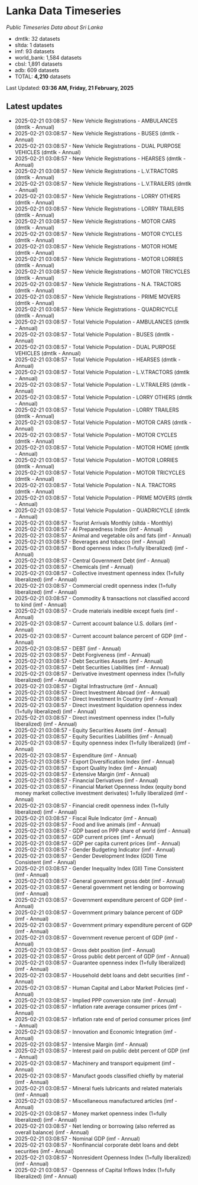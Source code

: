 # Lanka Data Timeseries
*Public Timeseries Data about Sri Lanka*

* dmtlk: 32 datasets
* sltda: 1 datasets
* imf: 93 datasets
* world_bank: 1,584 datasets
* cbsl: 1,891 datasets
* adb: 609 datasets
* TOTAL: **4,210** datasets

Last Updated: **03:36 AM, Friday, 21 February, 2025**

## Latest updates

* 2025-02-21 03:08:57 - New Vehicle Registrations - AMBULANCES (dmtlk - Annual)
* 2025-02-21 03:08:57 - New Vehicle Registrations - BUSES (dmtlk - Annual)
* 2025-02-21 03:08:57 - New Vehicle Registrations - DUAL PURPOSE VEHICLES (dmtlk - Annual)
* 2025-02-21 03:08:57 - New Vehicle Registrations - HEARSES (dmtlk - Annual)
* 2025-02-21 03:08:57 - New Vehicle Registrations - L.V.TRACTORS (dmtlk - Annual)
* 2025-02-21 03:08:57 - New Vehicle Registrations - L.V.TRAILERS (dmtlk - Annual)
* 2025-02-21 03:08:57 - New Vehicle Registrations - LORRY OTHERS (dmtlk - Annual)
* 2025-02-21 03:08:57 - New Vehicle Registrations - LORRY TRAILERS (dmtlk - Annual)
* 2025-02-21 03:08:57 - New Vehicle Registrations - MOTOR CARS (dmtlk - Annual)
* 2025-02-21 03:08:57 - New Vehicle Registrations - MOTOR CYCLES (dmtlk - Annual)
* 2025-02-21 03:08:57 - New Vehicle Registrations - MOTOR HOME (dmtlk - Annual)
* 2025-02-21 03:08:57 - New Vehicle Registrations - MOTOR LORRIES (dmtlk - Annual)
* 2025-02-21 03:08:57 - New Vehicle Registrations - MOTOR TRICYCLES (dmtlk - Annual)
* 2025-02-21 03:08:57 - New Vehicle Registrations - N.A. TRACTORS (dmtlk - Annual)
* 2025-02-21 03:08:57 - New Vehicle Registrations - PRIME MOVERS (dmtlk - Annual)
* 2025-02-21 03:08:57 - New Vehicle Registrations - QUADRICYCLE (dmtlk - Annual)
* 2025-02-21 03:08:57 - Total Vehicle Population - AMBULANCES (dmtlk - Annual)
* 2025-02-21 03:08:57 - Total Vehicle Population - BUSES (dmtlk - Annual)
* 2025-02-21 03:08:57 - Total Vehicle Population - DUAL PURPOSE VEHICLES (dmtlk - Annual)
* 2025-02-21 03:08:57 - Total Vehicle Population - HEARSES (dmtlk - Annual)
* 2025-02-21 03:08:57 - Total Vehicle Population - L.V.TRACTORS (dmtlk - Annual)
* 2025-02-21 03:08:57 - Total Vehicle Population - L.V.TRAILERS (dmtlk - Annual)
* 2025-02-21 03:08:57 - Total Vehicle Population - LORRY OTHERS (dmtlk - Annual)
* 2025-02-21 03:08:57 - Total Vehicle Population - LORRY TRAILERS (dmtlk - Annual)
* 2025-02-21 03:08:57 - Total Vehicle Population - MOTOR CARS (dmtlk - Annual)
* 2025-02-21 03:08:57 - Total Vehicle Population - MOTOR CYCLES (dmtlk - Annual)
* 2025-02-21 03:08:57 - Total Vehicle Population - MOTOR HOME (dmtlk - Annual)
* 2025-02-21 03:08:57 - Total Vehicle Population - MOTOR LORRIES (dmtlk - Annual)
* 2025-02-21 03:08:57 - Total Vehicle Population - MOTOR TRICYCLES (dmtlk - Annual)
* 2025-02-21 03:08:57 - Total Vehicle Population - N.A. TRACTORS (dmtlk - Annual)
* 2025-02-21 03:08:57 - Total Vehicle Population - PRIME MOVERS (dmtlk - Annual)
* 2025-02-21 03:08:57 - Total Vehicle Population - QUADRICYCLE (dmtlk - Annual)
* 2025-02-21 03:08:57 - Tourist Arrivals Monthly (sltda - Monthly)
* 2025-02-21 03:08:57 - AI Preparedness Index (imf - Annual)
* 2025-02-21 03:08:57 - Animal and vegetable oils and fats (imf - Annual)
* 2025-02-21 03:08:57 - Beverages and tobacco (imf - Annual)
* 2025-02-21 03:08:57 - Bond openness index (1=fully liberalized) (imf - Annual)
* 2025-02-21 03:08:57 - Central Government Debt (imf - Annual)
* 2025-02-21 03:08:57 - Chemicals (imf - Annual)
* 2025-02-21 03:08:57 - Collective investment openness index (1=fully liberalized) (imf - Annual)
* 2025-02-21 03:08:57 - Commercial credit openness index (1=fully liberalized) (imf - Annual)
* 2025-02-21 03:08:57 - Commodity & transactions not classified accord to kind (imf - Annual)
* 2025-02-21 03:08:57 - Crude materials inedible except fuels (imf - Annual)
* 2025-02-21 03:08:57 - Current account balance U.S. dollars (imf - Annual)
* 2025-02-21 03:08:57 - Current account balance percent of GDP (imf - Annual)
* 2025-02-21 03:08:57 - DEBT (imf - Annual)
* 2025-02-21 03:08:57 - Debt Forgiveness (imf - Annual)
* 2025-02-21 03:08:57 - Debt Securities Assets (imf - Annual)
* 2025-02-21 03:08:57 - Debt Securities Liabilities (imf - Annual)
* 2025-02-21 03:08:57 - Derivative investment openness index (1=fully liberalized) (imf - Annual)
* 2025-02-21 03:08:57 - Digital Infrastructure (imf - Annual)
* 2025-02-21 03:08:57 - Direct Investment Abroad (imf - Annual)
* 2025-02-21 03:08:57 - Direct Investment In Country (imf - Annual)
* 2025-02-21 03:08:57 - Direct investment liquidation openness index (1=fully liberalized) (imf - Annual)
* 2025-02-21 03:08:57 - Direct investment openness index (1=fully liberalized) (imf - Annual)
* 2025-02-21 03:08:57 - Equity Securities Assets (imf - Annual)
* 2025-02-21 03:08:57 - Equity Securities Liabilities (imf - Annual)
* 2025-02-21 03:08:57 - Equity openness index (1=fully liberalized) (imf - Annual)
* 2025-02-21 03:08:57 - Expenditure (imf - Annual)
* 2025-02-21 03:08:57 - Export Diversification Index (imf - Annual)
* 2025-02-21 03:08:57 - Export Quality Index (imf - Annual)
* 2025-02-21 03:08:57 - Extensive Margin (imf - Annual)
* 2025-02-21 03:08:57 - Financial Derivatives (imf - Annual)
* 2025-02-21 03:08:57 - Financial Market Openness Index (equity bond money market collective investment derivates) 1=fully liberalized (imf - Annual)
* 2025-02-21 03:08:57 - Financial credit openness index (1=fully liberalized) (imf - Annual)
* 2025-02-21 03:08:57 - Fiscal Rule Indicator (imf - Annual)
* 2025-02-21 03:08:57 - Food and live animals (imf - Annual)
* 2025-02-21 03:08:57 - GDP based on PPP share of world (imf - Annual)
* 2025-02-21 03:08:57 - GDP current prices (imf - Annual)
* 2025-02-21 03:08:57 - GDP per capita current prices (imf - Annual)
* 2025-02-21 03:08:57 - Gender Budgeting Indicator (imf - Annual)
* 2025-02-21 03:08:57 - Gender Development Index (GDI) Time Consistent (imf - Annual)
* 2025-02-21 03:08:57 - Gender Inequality Index (GII) Time Consistent (imf - Annual)
* 2025-02-21 03:08:57 - General government gross debt (imf - Annual)
* 2025-02-21 03:08:57 - General government net lending or borrowing (imf - Annual)
* 2025-02-21 03:08:57 - Government expenditure percent of GDP (imf - Annual)
* 2025-02-21 03:08:57 - Government primary balance percent of GDP (imf - Annual)
* 2025-02-21 03:08:57 - Government primary expenditure percent of GDP (imf - Annual)
* 2025-02-21 03:08:57 - Government revenue percent of GDP (imf - Annual)
* 2025-02-21 03:08:57 - Gross debt position (imf - Annual)
* 2025-02-21 03:08:57 - Gross public debt percent of GDP (imf - Annual)
* 2025-02-21 03:08:57 - Guarantee openness index (1=fully liberalized) (imf - Annual)
* 2025-02-21 03:08:57 - Household debt loans and debt securities (imf - Annual)
* 2025-02-21 03:08:57 - Human Capital and Labor Market Policies (imf - Annual)
* 2025-02-21 03:08:57 - Implied PPP conversion rate (imf - Annual)
* 2025-02-21 03:08:57 - Inflation rate average consumer prices (imf - Annual)
* 2025-02-21 03:08:57 - Inflation rate end of period consumer prices (imf - Annual)
* 2025-02-21 03:08:57 - Innovation and Economic Integration (imf - Annual)
* 2025-02-21 03:08:57 - Intensive Margin (imf - Annual)
* 2025-02-21 03:08:57 - Interest paid on public debt percent of GDP (imf - Annual)
* 2025-02-21 03:08:57 - Machinery and transport equipment (imf - Annual)
* 2025-02-21 03:08:57 - Manufact goods classified chiefly by material (imf - Annual)
* 2025-02-21 03:08:57 - Mineral fuels lubricants and related materials (imf - Annual)
* 2025-02-21 03:08:57 - Miscellaneous manufactured articles (imf - Annual)
* 2025-02-21 03:08:57 - Money market openness index (1=fully liberalized) (imf - Annual)
* 2025-02-21 03:08:57 - Net lending or borrowing (also referred as overall balance) (imf - Annual)
* 2025-02-21 03:08:57 - Nominal GDP (imf - Annual)
* 2025-02-21 03:08:57 - Nonfinancial corporate debt loans and debt securities (imf - Annual)
* 2025-02-21 03:08:57 - Nonresident Openness Index (1=fully liberalized) (imf - Annual)
* 2025-02-21 03:08:57 - Openness of Capital Inflows Index (1=fully liberalized) (imf - Annual)